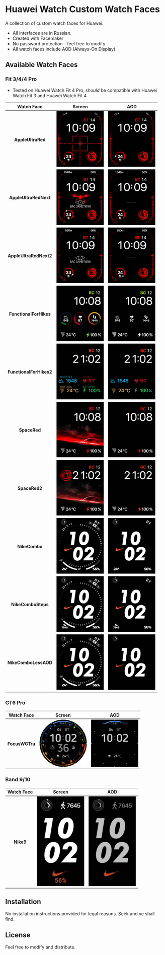 # Huawei Watch Custom Watch Faces

A collection of custom watch faces for Huawei. 

- All interfaces are in Russian.
- Created with Facemaker
- No password protection - feel free to modify
- All watch faces include AOD (Always-On Display)

## Available Watch Faces

### Fit 3/4/4 Pro

- Tested on Huawei Watch Fit 4 Pro, *should* be compatible with Huawei Watch Fit 3 and Huawei Watch Fit 4

| Watch Face | Screen | AOD |
|:----------:|:------:|:---:|
| **AppleUltraRed** | <img src="fit_3_4_4pro/AppleUltraRed/screen.jpg" width="150"> | <img src="fit_3_4_4pro/AppleUltraRed/aod.jpg" width="150"> |
| **AppleUltraRedNext** | <img src="fit_3_4_4pro/AppleUltraRedNext/screen.jpg" width="150"> | <img src="fit_3_4_4pro/AppleUltraRedNext/aod.jpg" width="150"> |
| **AppleUltraRedNext2** | <img src="fit_3_4_4pro/AppleUltraRedNext2/screen.jpg" width="150"> | <img src="fit_3_4_4pro/AppleUltraRedNext2/aod.jpg" width="150"> |
| **FunctionalForHikes** | <img src="fit_3_4_4pro/FunctionalForHikes/screen.jpg" width="150"> | <img src="fit_3_4_4pro/FunctionalForHikes/aod.jpg" width="150"> |
| **FunctionalForHikes2** | <img src="fit_3_4_4pro/FunctionalForHikes2/screen.jpg" width="150"> | <img src="fit_3_4_4pro/FunctionalForHikes2/aod.jpg" width="150"> |
| **SpaceRed** | <img src="fit_3_4_4pro/SpaceRed/screen.jpg" width="150"> | <img src="fit_3_4_4pro/SpaceRed/aod.jpg" width="150"> |
| **SpaceRed2** | <img src="fit_3_4_4pro/SpaceRed2/screen.jpg" width="150"> | <img src="fit_3_4_4pro/SpaceRed2/aod.jpg" width="150"> |
| **NikeCombo** | <img src="fit_3_4_4pro/NikeCombo/screen.jpg" width="150"> | <img src="fit_3_4_4pro/NikeCombo/aod.jpg" width="150"> |
| **NikeComboSteps** | <img src="fit_3_4_4pro/NikeComboSteps/cover.jpg" width="150"> | <img src="fit_3_4_4pro/NikeComboSteps/aod.jpg" width="150"> |
| **NikeComboLessAOD** | <img src="fit_3_4_4pro/NikeComboLessAOD/cover.jpg" width="150"> | <img src="fit_3_4_4pro/NikeComboLessAOD/aod.jpg" width="150"> |

### GT6 Pro

| Watch Face | Screen | AOD |
|:----------:|:------:|:---:|
| **FocusWGTru** | <img src="gt6_46_pro/FocusWGTru/cover.jpg" width="150"> | <img src="gt6_46_pro/FocusWGTru/aod.jpg" width="150"> |

### Band 9/10

| Watch Face | Screen | AOD |
|:----------:|:------:|:---:|
| **Nike9** | <img src="band9_10/Nike9/cover.jpg" width="150"> | <img src="band9_10/Nike9/aod.jpg" width="150"> |

## Installation

No installation instructions provided for legal reasons. Seek and ye shall find.

## License

Feel free to modify and distribute.